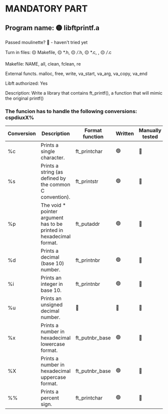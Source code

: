 # MANDATORY PART

 ## Program name: 🟡 libftprintf.a

 Passed moulinette? 🔴 - haven't tried yet

 Turn in files: 🟡 Makefile, 🟡 *.h, 🟡 */*.h, 🟡 *.c, , 🟡 */*.c

 Makefile: NAME, all, clean, fclean, re

 External functs. malloc, free, write, va_start, va_arg, va_copy, va_end

 Libft authorized: Yes

Description: Write a library that contains ft_printf(), a function that will mimic the original printf()

### The funcion has to handle the following conversions: cspdiuxX%

| Conversion | Description | Format function | Written | Manually tested | Norminetted | Final check | Francinetted |
| --------- | ------ | --- | ------- | ------ | ----------- | ----------- | ----------- |
| %c | Prints a single character. | ft_printchar | :green_circle: | :red_circle: | :red_circle: | :red_circle: | :red_circle: |
| %s | Prints a string (as defined by the common C convention). | ft_printstr | :green_circle: | :red_circle: | :red_circle: | :red_circle: | :red_circle: |
| %p | The void * pointer argument has to be printed in hexadecimal format. | ft_putaddr | :green_circle: | :red_circle: | :red_circle: | :red_circle: | :red_circle: |
| %d | Prints a decimal (base 10) number. | ft_printnbr | :green_circle: | :red_circle: | :red_circle: | :red_circle: | :red_circle: |
| %i | Prints an integer in base 10. | ft_printnbr | :green_circle: | :red_circle: | :red_circle: | :red_circle: | :red_circle: |
| %u | Prints an unsigned decimal number. | 🔴 | 🔴 | :red_circle: | :red_circle: | :red_circle: | :red_circle: |
| %x | Prints a number in hexadecimal lowercase format. | ft_putnbr_base | :green_circle: | :red_circle: | :red_circle: | :red_circle: | :red_circle: |
| %X | Prints a number in hexadecimal uppercase format. | ft_putnbr_base | :green_circle: | :red_circle: | :red_circle: | :red_circle: | :red_circle: |
| %% | Prints a percent sign. | ft_printchar | :green_circle: | :red_circle: | :red_circle: | :red_circle: | :red_circle: |


